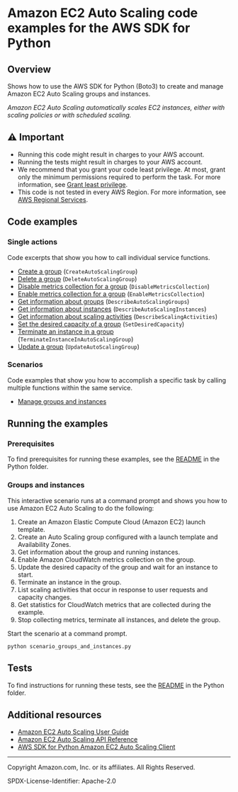 # Amazon EC2 Auto Scaling code examples for the AWS SDK for Python

## Overview

Shows how to use the AWS SDK for Python (Boto3) to create and manage Amazon EC2
Auto Scaling groups and instances.

*Amazon EC2 Auto Scaling automatically scales EC2 instances, either with scaling 
policies or with scheduled scaling.*

## ⚠️ Important
* Running this code might result in charges to your AWS account. 
* Running the tests might result in charges to your AWS account.
*  We recommend that you grant your code least privilege. At most, grant only the minimum permissions required to perform the task. For more information, see [Grant least privilege](https://docs.aws.amazon.com/IAM/latest/UserGuide/best-practices.html#grant-least-privilege). 
* This code is not tested in every AWS Region. For more information, see [AWS Regional Services](https://aws.amazon.com/about-aws/global-infrastructure/regional-product-services).

## Code examples

### Single actions

Code excerpts that show you how to call individual service functions.

* [Create a group](action_wrapper.py)
(`CreateAutoScalingGroup`)
* [Delete a group](action_wrapper.py)
(`DeleteAutoScalingGroup`)
* [Disable metrics collection for a group](action_wrapper.py)
(`DisableMetricsCollection`)
* [Enable metrics collection for a group](action_wrapper.py)
(`EnableMetricsCollection`)
* [Get information about groups](action_wrapper.py)
(`DescribeAutoScalingGroups`)
* [Get information about instances](action_wrapper.py)
(`DescribeAutoScalingInstances`)
* [Get information about scaling activities](action_wrapper.py)
(`DescribeScalingActivities`)
* [Set the desired capacity of a group](action_wrapper.py)
(`SetDesiredCapacity`)
* [Terminate an instance in a group](action_wrapper.py)
(`TerminateInstanceInAutoScalingGroup`)
* [Update a group](action_wrapper.py)
(`UpdateAutoScalingGroup`)

### Scenarios

Code examples that show you how to accomplish a specific task by calling multiple 
functions within the same service.

* [Manage groups and instances](scenario_groups_and_instances.py)

## Running the examples

### Prerequisites

To find prerequisites for running these examples, see the 
[README](../../README.md#Prerequisites) in the Python folder.

### Groups and instances

This interactive scenario runs at a command prompt and shows you how to use 
Amazon EC2 Auto Scaling to do the following:

1. Create an Amazon Elastic Compute Cloud (Amazon EC2) launch template.
2. Create an Auto Scaling group configured with a launch template and Availability
   Zones.
3. Get information about the group and running instances.
4. Enable Amazon CloudWatch metrics collection on the group.
5. Update the desired capacity of the group and wait for an instance to start.
6. Terminate an instance in the group.
7. List scaling activities that occur in response to user requests and capacity
   changes.
8. Get statistics for CloudWatch metrics that are collected during the example.
9. Stop collecting metrics, terminate all instances, and delete the group.

Start the scenario at a command prompt.

```
python scenario_groups_and_instances.py
```

## Tests

To find instructions for running these tests, see the [README](../../README.md#Tests) 
in the Python folder.

## Additional resources
* [Amazon EC2 Auto Scaling User Guide](https://docs.aws.amazon.com/autoscaling/ec2/userguide/what-is-amazon-ec2-auto-scaling.html)
* [Amazon EC2 Auto Scaling API Reference](https://docs.aws.amazon.com/autoscaling/ec2/APIReference)
* [AWS SDK for Python Amazon EC2 Auto Scaling Client](https://boto3.amazonaws.com/v1/documentation/api/latest/reference/services/autoscaling.html) 

---

Copyright Amazon.com, Inc. or its affiliates. All Rights Reserved. 

SPDX-License-Identifier: Apache-2.0
